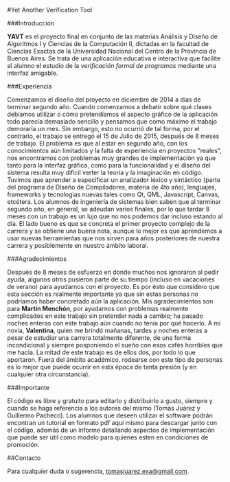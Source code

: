 #Yet Another Verification Tool

###Introducción

**YAVT** es el proyecto final en conjunto de las materias Análisis y Diseño de Algoritmos I y Ciencias de la Computación II, dictadas en la facultad de Ciencias Exactas de la Universidad Nacional del Centro de la Provincia de Buenos Aires. Se trata de una aplicación educativa e interactiva que facilite al alumno el estudio de la *verificación formal de programas* mediante una interfaz amigable.

###Experiencia

Comenzamos el diseño del proyecto en diciembre de 2014 a días de terminar segundo año. Cuando comenzamos a debatir sobre qué clases debíamos utilizar o cómo pretendíamos el aspecto gráfico de la aplicación todo parecía demasiado sencillo y pensamos que como máximo el trabajo demoraría un mes. Sin embargo, esto no ocurrió de tal forma, por el contrario, el trabajo se entregó el 15 de Julio de 2015, después de 8 meses de trabajo. El problema es que al estar en segundo año, con los conocimientos aún limitados y la falta de experiencia en proyectos "reales", nos encontramos con problemas muy grandes de implementación ya que tanto para la interfaz gráfica, como para la funcionalidad y el diseño del sistema resulta muy dificil verter la teoría y la imaginación en código. Tuvimos que aprender a especificar un analizador léxico y sintáctico (parte del programa de Diseño de Compiladores, materia de 4to año), lenguajes, frameworks y tecnologías nuevas tales como Qt, QML, Javascript, Canvas, etcétera. Los alumnos de ingeniería de sistemas bien saben que al terminar segundo año, en general, se adeudan varios finales, por lo que tardar 8 meses con un trabajo es un lujo que no nos podemos dar incluso estando al día. El lado bueno es que se concreta el primer proyecto complejo de la carrera y se obtiene una buena nota, aunque lo mejor es que aprendemos a usar nuevas herramientas que nos sirven para años posteriores de nuestra carrera y posiblemente en nuestro ámbito laboral.

###Agradecimientos

Después de 8 meses de esfuerzo en donde muchos nos ignoraron al pedir ayuda, algunos otros pusieron parte de su tiempo (incluso en vacaciones de verano) para ayudarnos con el proyecto. Es por ésto que considero que esta sección es realmente importante ya que sin estas personas no podríamos haber concretado aún la aplicación. Mis agradecimientos son para **Martín Menchón**, por ayudarnos con problemas realmente complicados en este trabajo sin pretender nada a cambio; ha pasado noches enteras con este trabajo aún cuando no tenía por qué hacerlo. A mi novia, **Valentina**, quien me brindó mañanas, tardes y noches enteras a pesar de estudiar una carrera totalmente diferente, de una forma incondicional y siempre posponiendo el sueño con esos cafés horribles que me hacía. La mitad de este trabajo es de ellos dos, por todo lo que aportaron. Fuera del ámbito académico, rodearse con este tipo de personas es lo mejor que puede ocurrir en esta época de tanta presión (y en cualquier otra circunstancia).

###Importante

El código es libre y gratuito para editarlo y distribuirlo a gusto, siempre y cuando se haga referencia a los autores del mismo (Tomás Juárez y Guillermo Pacheco). Los alumnos que deseen utilizar el software podrán encontran un tutorial en formato pdf aquí mismo para descargar junto con el código, además de un informe detallando aspectos de implementación que puede ser útil como modelo para quienes esten en condiciones de promoción.

##Contacto

Para cualquier duda o sugerencia, tomasjuarez.exa@gmail.com.


